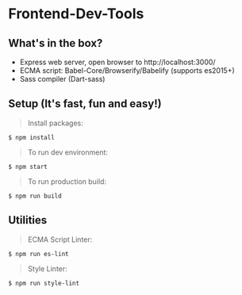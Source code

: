 # Frontend-Dev-Tools

## What's in the box?
 - Express web server, open browser to http://localhost:3000/
 - ECMA script: Babel-Core/Browserify/Babelify (supports es2015+)
 - Sass compiler (Dart-sass)

## Setup (It's fast, fun and easy!)
> Install packages:
```
$ npm install
```
> To run dev environment:
```
$ npm start  
```
> To run production build:
```
$ npm run build  
```


## Utilities
> ECMA Script Linter:
```
$ npm run es-lint
```
> Style Linter:
```
$ npm run style-lint
```
